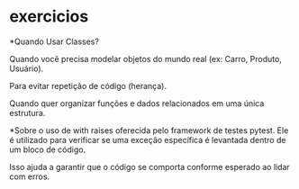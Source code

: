 # exercicios

*Quando Usar Classes?

Quando você precisa modelar objetos do mundo real (ex: Carro, Produto, Usuário).

Para evitar repetição de código (herança).

Quando quer organizar funções e dados relacionados em uma única estrutura.

*Sobre o uso de with raises
oferecida pelo framework de testes pytest. Ele é utilizado para verificar se uma exceção específica é levantada dentro de um bloco de código.

Isso ajuda a garantir que o código se comporta conforme esperado ao lidar com erros.

